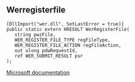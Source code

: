 ## Werregisterfile

```
[DllImport("wer.dll", SetLastError = true)]
public static extern HRESULT WerRegisterFile(
   string pwzFile,
   WER_REGISTER_FILE_TYPE regFileType,
   WER_REGISTER_FILE_ACTION regFileAction,
   out ulong pdwRequestId,
   ref WER_SUBMIT_RESULT psr
);
```

[Microsoft documentation](https://docs.microsoft.com/en-us/windows/win32/wer/wer-register-file)

